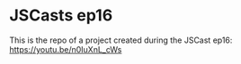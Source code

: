 # JSCasts ep16

This is the repo of a project created during the JSCast ep16: https://youtu.be/n0IuXnL_cWs